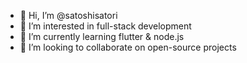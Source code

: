 - 👋 Hi, I’m @satoshisatori
- 👀 I’m interested in full-stack development 
- 🌱 I’m currently learning flutter & node.js
- 💞️ I’m looking to collaborate on open-source projects
